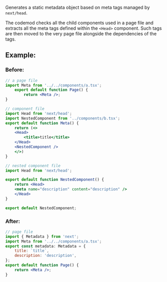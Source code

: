 Generates a static metadata object based on meta tags managed by `next/head`.

The codemod checks all the child components used in a page file and extracts all the meta tags defined within the `<Head>` component. Such tags are then moved to the very page file alongside the dependencies of the tags.

## Example:

### Before:

```jsx
// a page file
import Meta from '../../components/a.tsx';
	export default function Page() {
		return <Meta />;
}

// component file
import Head from 'next/head';
import NestedComponent from '../components/b.tsx';
export default function Meta() {
	return (<>
	<Head>
		<title>title</title>
	</Head>
	<NestedComponent />
	</>)
}

// nested component file
import Head from 'next/head';

export default function NestedComponent() {
	return <Head>
	<meta name="description" content="description" />
	</Head>
}

export default NestedComponent;
```

### After:

```jsx
// page file
import { Metadata } from 'next';
import Meta from '../../components/a.tsx';
export const metadata: Metadata = {
	title: `title`,
	description: 'description',
};
export default function Page() {
	return <Meta />;
}
```
